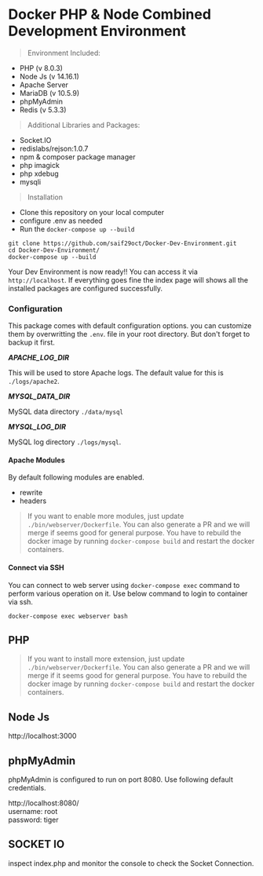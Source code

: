 #  Docker PHP & Node Combined Development Environment

  
<!-- ![Landing Page](https://preview.ibb.co/gOTa0y/LAMP_STACK.png) -->

  
> Environment Included:
* PHP (v 8.0.3)
* Node Js (v 14.16.1)
* Apache Server
* MariaDB (v 10.5.9)
* phpMyAdmin
* Redis (v 5.3.3)

> Additional Libraries and Packages:
* Socket.IO
* redislabs/rejson:1.0.7
* npm & composer package manager
* php imagick
* php xdebug
* mysqli

> Installation
* Clone this repository on your local computer
* configure .env as needed 
* Run the `docker-compose up --build`

```shell
git clone https://github.com/saif29oct/Docker-Dev-Environment.git
cd Docker-Dev-Environment/
docker-compose up --build
```
  
Your Dev Environment is now ready!! You can access it via `http://localhost`.
If everything goes fine the index page will shows all the installed packages are configured successfully. 

### Configuration
This package comes with default configuration options. you can customize them by overwritting the `.env`. file in your root directory.
But don't forget to backup it first.


_**APACHE_LOG_DIR**_

This will be used to store Apache logs. The default value for this is `./logs/apache2`.


_**MYSQL_DATA_DIR**_

MySQL data directory `./data/mysql`

_**MYSQL_LOG_DIR**_

MySQL log directory `./logs/mysql`.

#### Apache Modules

By default following modules are enabled.

* rewrite
* headers

> If you want to enable more modules, just update `./bin/webserver/Dockerfile`. You can also generate a PR and we will merge if seems good for general purpose.
> You have to rebuild the docker image by running `docker-compose build` and restart the docker containers.

#### Connect via SSH

You can connect to web server using `docker-compose exec` command to perform various operation on it. Use below command to login to container via ssh.

```shell
docker-compose exec webserver bash
```

## PHP

> If you want to install more extension, just update `./bin/webserver/Dockerfile`. You can also generate a PR and we will merge if it seems good for general purpose.
> You have to rebuild the docker image by running `docker-compose build` and restart the docker containers.

## Node Js

http://localhost:3000
## phpMyAdmin

phpMyAdmin is configured to run on port 8080. Use following default credentials.

http://localhost:8080/  
username: root  
password: tiger

## SOCKET IO

inspect index.php and monitor the console to check the Socket Connection.
